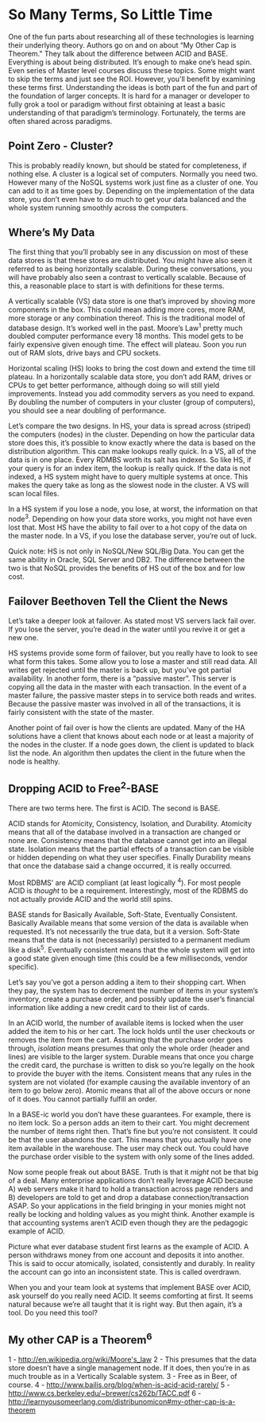 # So Many Terms, So Little Time
One of the fun parts about researching all of these technologies is learning their underlying theory. Authors go on and on about “My Other Cap is Theorem." They talk about the difference between ACID and BASE. Everything is about being distributed. It’s enough to make one’s head spin. Even series of Master level courses discuss these topics. Some might want to skip the terms and just see the ROI. However, you'll benefit by examining these terms first. Understanding the ideas is both part of the fun and part of the foundation of larger concepts. It is hard for a manager or developer to fully grok a tool or paradigm without first obtaining at least a basic understanding of that paradigm’s terminology. Fortunately, the terms are often shared across paradigms.

## Point Zero - Cluster?
This is probably readily known, but should be stated for completeness, if nothing else. A cluster is a logical set of computers. Normally you need two. However many of the NoSQL systems work just fine as a cluster of one. You can add to it as time goes by. Depending on the implementation of the data store, you don’t even have to do much to get your data balanced and the whole system running smoothly across the computers.

## Where’s My Data
The first thing that you’ll probably see in any discussion on most of these data stores is that these stores are distributed. You might have also seen it referred to as being horizontally scalable. During these conversations, you will have probably also seen a contrast to vertically scalable. Because of this, a reasonable place to start is with definitions for these terms.

A vertically scalable (VS) data store is one that’s improved by shoving more components in the box. This could mean adding more cores, more RAM, more storage or any combination thereof. This is the traditional model of database design. It’s worked well in the past. Moore’s Law<sup>1</sup> pretty much doubled computer performance every 18 months. This model gets to be fairly expensive given enough time. The effect will plateau. Soon you run out of RAM slots, drive bays and CPU sockets.

Horizontal scaling (HS) looks to bring the cost down and extend the time till plateau. In a horizontally scalable data store, you don’t add RAM, drives or CPUs to get better performance, although doing so will still yield improvements. Instead you add commodity servers as you need to expand. By doubling the number of computers in your cluster (group of computers), you should see a near doubling of performance.

Let’s compare the two designs. In HS, your data is spread across (striped) the computers (nodes) in the cluster. Depending on how the particular data store does this, it’s possible to know exactly where the data is based on the distribution algorithm. This can make lookups really quick. In a VS, all of the data is in one place. Every RDMBS worth its salt has indexes. So like HS, if your query is for an index item, the lookup is really quick. If the data is not indexed, a HS system might have to query multiple systems at once. This makes the query take as long as the slowest node in the cluster. A VS will scan local files.

In a HS system if you lose a node, you lose, at worst, the information on that node<sup>3</sup>. Depending on how your data store works, you might not have even lost that. Most HS have the ability to fail over to a hot copy of the data on the master node. In a VS, if you lose the database server, you’re out of luck. 

Quick note: HS is not only in NoSQL/New SQL/Big Data. You can get the same ability in Oracle, SQL Server and DB2. The difference between the two is that NoSQL provides the benefits of HS out of the box and for low cost.

## Failover Beethoven Tell the Client the News
Let’s take a deeper look at failover. As stated most VS servers lack fail over. If you lose the server, you’re dead in the water until you revive it or get a new one. 

HS systems provide some form of failover, but you really have to look to see what form this takes. Some allow you to lose a master and still read data. All writes get rejected until the master is back up, but you’ve got partial availability. In another form, there is a “passive master”. This server is copying all the data in the master with each transaction. In the event of a master failure, the passive master steps in to service both reads and writes. Because the passive master was involved in all of the transactions, it is fairly consistent with the state of the master.

Another point of fail over is how the clients are updated. Many of the HA solutions have a client that knows about each node or at least a majority of the nodes in the cluster. If a node goes down, the client is updated to black list the node. An algorithm then updates the client in the future when the node is healthy.

## Dropping ACID to Free<sup>2</sup>-BASE
There are two terms here. The first is ACID. The second is BASE. 

ACID stands for Atomicity, Consistency, Isolation, and Durability. Atomicity means that all of the database involved in a transaction are changed or none are. Consistency means that the database cannot get into an illegal state. Isolation means that the partial effects of a transaction can be visible or hidden depending on what they user specifies. Finally Durability means that once the database said a change occurred, it is really occurred.

Most RDBMS’ are ACID compliant (at least logically <sup>4</sup>). For most people ACID is _thought_ to be a requirement. Interestingly, most of the RDBMS do not actually provide ACID and the world still spins. 

BASE stands for Basically Available, Soft-State, Eventually Consistent. Basically Available means that some version of the data is available when requested. It’s not necessarily the true data, but it a version. Soft-State means that the data is not (necessarily) persisted to a permanent medium like a disk<sup>5</sup>. Eventually consistent means that the whole system will get into a good state given enough time (this could be a few milliseconds, vendor specific).

Let’s say you’ve got a person adding a item to their shopping cart. When they pay, the system has to decrement the number of items in your system’s inventory, create a purchase order, and possibly update the user’s financial information like adding a new credit card to their list of cards.

In an ACID world, the number of available items is locked when the user added the item to his or her cart. The lock holds until the user checkouts or removes the item from the cart. Assuming that the purchase order goes through, _isolation_ means presumes that only the whole order (header and lines) are visible to the larger system. Durable means that once you charge the credit card, the purchase is written to disk so you’re legally on the hook to provide the buyer with the items. Consistent means that any rules in the system are not violated (for example causing the available inventory of an item to go below zero). Atomic means that all of the above occurs or none of it does. You cannot partially fulfill an order.

In a BASE-ic world you don’t have these guarantees. For example, there is no item lock. So a person adds an item to their cart. You might decrement the number of items right then. That’s fine but you’re not consistent. It could be that the user abandons the cart. This means that you actually have one item available in the warehouse. The user may check out. You could have the purchase order visible to the system with only some of the lines added.

Now some people freak out about BASE. Truth is that it _might_ not be that big of a deal. Many enterprise applications don’t really leverage ACID because A) web servers make it hard to hold a transaction across page renders and B) developers are told to get and drop a database connection/transaction ASAP. So your applications in the field bringing in your monies might not really be locking and holding values as you might think. Another example is that accounting systems aren’t ACID even though they are the pedagogic example of ACID.

Picture what ever database student first learns as the example of ACID. A person withdraws money from one account and deposits it into another. This is said to occur atomically, isolated, consistently and durably. In reality the account can go into an inconsistent state. This is called overdrawn. 

When you and your team look at systems that implement BASE over ACID, ask yourself do you really need ACID. It seems comforting at first. It seems natural because we’re all taught that it is right way. But then again, it’s a tool. Do you need this tool?

## My other CAP is a Theorem<sup>6</sup>


1 - http://en.wikipedia.org/wiki/Moore's_law
2 - This presumes that the data store doesn’t have a single management node. If it does, then you’re in as much trouble as in a Vertically Scalable system.
3 - Free as in Beer, of course.
4 - http://www.bailis.org/blog/when-is-acid-acid-rarely/
5 - http://www.cs.berkeley.edu/~brewer/cs262b/TACC.pdf
6 - http://learnyousomeerlang.com/distribunomicon#my-other-cap-is-a-theorem
